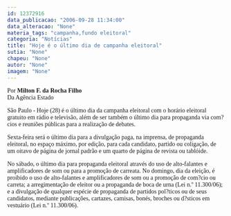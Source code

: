```yaml
---
id: 12372916
data_publicacao: "2006-09-28 11:34:00"
data_alteracao: "None"
materia_tags: "campanha,fundo eleitoral"
categoria: "Notícias"
title: "Hoje é o último dia de campanha eleitoral"
sutia: "None"
chapeu: "None"
autor: "None"
imagem: "None"
---
```

<p><P><FONT face=Verdana>Por <STRONG>Milton F. da Rocha Filho</STRONG><BR>Da Agência Estado</FONT></P></p>
<p><P><FONT face=Verdana>São Paulo - Hoje (28) é o último dia da campanha eleitoral com o horário eleitoral gratuito em rádio e televisão, além de ser também o último dia para propaganda via com?cios e reuniões públicas para a realização de debates.</FONT></P></p>
<p><P><FONT face=Verdana>Sexta-feira será o último dia para a divulgação paga, na imprensa, de propaganda eleitoral, no espaço máximo, por edição, para cada candidato, partido ou coligação, de um oitavo de página de jornal padrão e um quarto de página de revista ou tablóide.</FONT></P></p>
<p><P><FONT face=Verdana>No sábado, o último dia para propaganda eleitoral através do uso de alto-falantes e amplificadores de som ou para a promoção de carreata. No domingo, dia da eleição, é proibido o uso de alto-falantes e amplificadores de som ou a promoção de com?cio ou carreta; a arregimentação de eleitor ou a propaganda de boca de urna (Lei n.º 11.300/06); e a divulgação de qualquer espécie de propaganda de partidos pol?ticos ou de seus candidatos, mediante publicações, cartazes, camisas, bonés, broches ou d?sticos em vestuário (Lei n.º 11.300/06).</FONT></P> </p>
